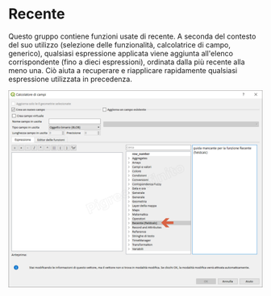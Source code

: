 # Recente

Questo gruppo contiene funzioni usate di recente. A seconda del contesto del suo utilizzo (selezione delle funzionalità, calcolatrice di campo, generico), qualsiasi espressione applicata viene aggiunta all'elenco corrispondente (fino a dieci espressioni), ordinata dalla più recente alla meno una. Ciò aiuta a recuperare e riapplicare rapidamente qualsiasi espressione utilizzata in precedenza.

![](/img/recente/gruppo_recente1.png)

